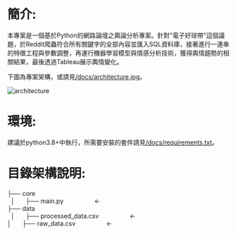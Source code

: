 # 簡介:

本專案是一個基於Python的網路論壇之輿論分析專案。針對"電子好球帶"這個議題，於Reddit爬蟲符合所有關鍵字的全部內容並匯入SQL資料庫，接著進行一連串的特徵工程與參數調整，再運行機器學習模型與情感分析技術，獲得輿情趨勢的相關結果，最後透過Tableau展示輿情變化。  

下圖為專案架構，或請見[/docs/architecture.jpg](https://github.com/C-H-Chen/-Reddit---/blob/main/docs/architecture.jpg)。  

![architecture](https://github.com/user-attachments/assets/67228327-dce2-4d0b-9787-049e252f656a)  

# 環境:  

建議於python3.8+中執行，所需要安裝的套件請見[/docs/requirements.txt](https://github.com/C-H-Chen/-Reddit---/blob/main/docs/requirements.txt)。

# 目錄架構說明:  

 ├── core  
 &nbsp; │&emsp;&ensp;&nbsp;├── main.py&emsp;&emsp;&emsp;&emsp;&emsp;<-  
 ├── data  
 &nbsp; │&emsp;&ensp;&nbsp;├── processed_data.csv&emsp;&emsp;&emsp;&emsp;&emsp;<-  
 │&emsp;&ensp;&nbsp;├── raw_data.csv&emsp;&emsp;&emsp;&emsp;&emsp;<-  
